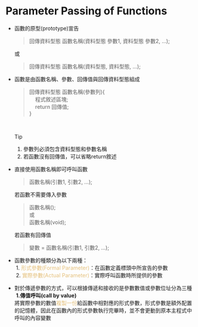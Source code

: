 # Parameter Passing of Functions

- 函數的原型(prototype)宣告
  >回傳資料型態 函數名稱(資料型態 參數1, 資料型態 參數2, ...);

  或
  >回傳資料型態 函數名稱(資料型態, 資料型態, ...);

- 函數是由函數名稱、參數、回傳值與回傳資料型態組成
  >回傳資料型態 函數名稱(參數列){  
  >&nbsp;&nbsp;&nbsp;&nbsp;程式敘述區塊;  
  >&nbsp;&nbsp;&nbsp;&nbsp;return 回傳值;  
  >}

  &nbsp;
  >[!TIP]
  >1. 參數列必須包含資料型態和參數名稱  
  >2. 若函數沒有回傳值，可以省略return敘述

- 直接使用函數名稱即可呼叫函數
  >函數名稱(引數1, 引數2, ...);

  若函數不需要傳入參數
  >函數名稱();  
  >或  
  >函數名稱(void);

  若函數有回傳值
  >變數 = 函數名稱(引數1, 引數2, ...);

- 函數參數的種類分為以下兩種：  
&nbsp;1. <span style="color:#e5c07b">形式參數(Formal Parameter)</span>：在函數定義標頭中所宣告的參數  
&nbsp;2. <span style="color:#e5c07b">實際參數(Actual Parameter)</span>：實際呼叫函數時所提供的參數  

- 對於傳遞參數的方式，可以根據傳遞和接收的是參數數值或參數位址分為三種  
&nbsp;**1.傳值呼叫(call by value)**  
  將實際參數的數值<span style="color:#e5c07b">複製一份</span>給函數中相對應的形式參數，形式參數是額外配置的記憶體，因此在函數內的形式參數執行完畢時，並不會更動到原本主程式中呼叫的內容變數


